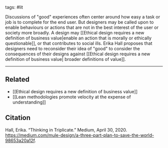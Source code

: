 tags: #lit

Discussions of "good" experiences often center around how easy a task or job is to complete for the end user. But designers may be called upon to enable behaviours or actions that are not in the best interest of the user or society more broadly. A design may [[Ethical design requires a new definition of business value|enable an action that is morally or ethically questionable]], or that contributes to social ills. Erika Hall proposes that designers need to reconsider their idea of "good" to consider the consequences of their designs against [[Ethical design requires a new definition of business value| broader definitions of value]]. 

---
## Related
- [[Ethical design requires a new definition of business value]]
- [[Lean methodologies promote velocity at the expense of understanding]]

## Citation 
Hall, Erika. “Thinking in Triplicate.” Medium, April 30, 2020. https://medium.com/mule-design/a-three-part-plan-to-save-the-world-98653a20a12f.